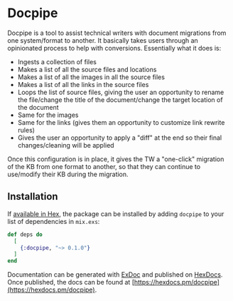 # Docpipe

Docpipe is a tool to assist technical writers with document migrations from one system/format to another.  It basically takes users through an opinionated process to help with conversions. Essentially what it does is:
* Ingests a collection of files
* Makes a list of all the source files and locations
* Makes a list of all the images in all the source files
* Makes a list of all the links in the source files
* Loops the list of source files, giving the user an opportunity to rename the file/change the title of the document/change the target location of the document
* Same for the images
* Same for the links (gives them an opportunity to customize link rewrite rules)
* Gives the user an opportunity to apply a "diff" at the end so their final changes/cleaning will be applied

Once this configuration is in place, it gives the TW a "one-click" migration of the KB from one format to another, so that they can continue to use/modify their KB during the migration.

## Installation

If [available in Hex](https://hex.pm/docs/publish), the package can be installed
by adding `docpipe` to your list of dependencies in `mix.exs`:

```elixir
def deps do
  [
    {:docpipe, "~> 0.1.0"}
  ]
end
```

Documentation can be generated with [ExDoc](https://github.com/elixir-lang/ex_doc)
and published on [HexDocs](https://hexdocs.pm). Once published, the docs can
be found at [https://hexdocs.pm/docpipe](https://hexdocs.pm/docpipe).

